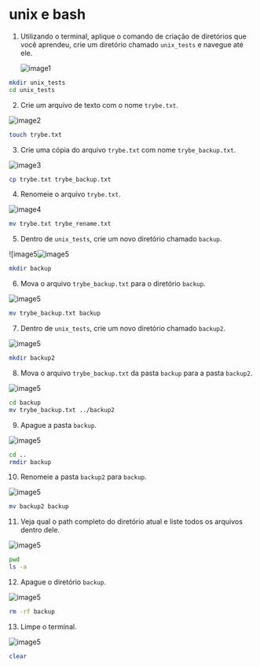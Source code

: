 # unix e bash

1. Utilizando o terminal, aplique o comando de criação de diretórios que você aprendeu, crie um diretório chamado `unix_tests` e navegue até ele.
   
   ![image1](/home/bruno/trybe-exercices/fundamentals/block-01/day-03/commands/1.gif)

```bash
mkdir unix_tests
cd unix_tests
```

2. Crie um arquivo de texto com o nome `trybe.txt`.

![image2](/home/bruno/trybe-exercices/fundamentals/block-01/day-03/commands/2.gif)

```bash
touch trybe.txt
```

3. Crie uma cópia do arquivo `trybe.txt` com nome `trybe_backup.txt`.

![image3](/home/bruno/trybe-exercices/fundamentals/block-01/day-03/commands/3.gif)

```bash
cp trybe.txt trybe_backup.txt
```

4. Renomeie o arquivo `trybe.txt`.

![image4](/home/bruno/trybe-exercices/fundamentals/block-01/day-03/commands/4.gif)

```bash
mv trybe.txt trybe_rename.txt
```

5. Dentro de `unix_tests`, crie um novo diretório chamado `backup`.

![image5![image5](/home/bruno/trybe-exercices/fundamentals/block-01/day-03/commands/5.gif)

```bash
mkdir backup
```

6. Mova o arquivo `trybe_backup.txt` para o diretório `backup`.

![image5](/home/bruno/trybe-exercices/fundamentals/block-01/day-03/commands/6.gif)

```bash
mv trybe_backup.txt backup
```

7. Dentro de `unix_tests`, crie um novo diretório chamado `backup2`.

![image5](/home/bruno/trybe-exercices/fundamentals/block-01/day-03/commands/7.gif)

```bash
mkdir backup2
```

8. Mova o arquivo `trybe_backup.txt` da pasta `backup` para a pasta `backup2`.

![image5](/home/bruno/trybe-exercices/fundamentals/block-01/day-03/commands/8.gif)

```bash
cd backup
mv trybe_backup.txt ../backup2
```

9. Apague a pasta `backup`.

![image5](/home/bruno/trybe-exercices/fundamentals/block-01/day-03/commands/9.gif)

```bash
cd ..
rmdir backup
```

10. Renomeie a pasta `backup2` para `backup`.

![image5](/home/bruno/trybe-exercices/fundamentals/block-01/day-03/commands/10.gif)

```bash
mv backup2 backup
```

11. Veja qual o path completo do diretório atual e liste todos os arquivos dentro dele.

![image5](/home/bruno/trybe-exercices/fundamentals/block-01/day-03/commands/11.gif)

```bash
pwd
ls -a
```

12. Apague o diretório `backup`.

![image5](/home/bruno/trybe-exercices/fundamentals/block-01/day-03/commands/12.gif)

```bash
rm -rf backup
```

13. Limpe o terminal.

![image5](/home/bruno/trybe-exercices/fundamentals/block-01/day-03/commands/13.gif)

```bash
clear
```
